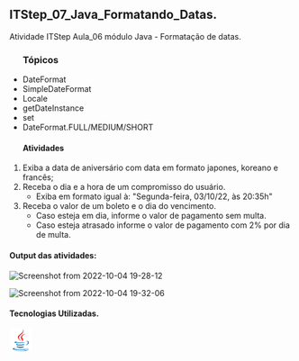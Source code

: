 <h2>ITStep_07_Java_Formatando_Datas.</h2>
<p>Atividade ITStep Aula_06 módulo Java - Formatação de datas.</p>

<ul><h3>Tópicos</h3>
<li>DateFormat</li>
<li>SimpleDateFormat</li>
<li>Locale</li>
<li>getDateInstance</li>
<li>set</li>
<li>DateFormat.FULL/MEDIUM/SHORT</li>
</ul>

<ol><h4>Atividades</h4>
<li>Exiba a data de aniversário com data em formato japones, koreano e francês;</li>
<li>Receba o dia e a hora de um compromisso do usuário.<ul>
<li>Exiba em formato igual à: "Segunda-feira, 03/10/22, às 20:35h"</li>
</ul></li>
<li>Receba o valor de um boleto e o dia do vencimento.<ul>
<li>Caso esteja em dia, informe o valor de pagamento sem multa. </li>
<li>Caso esteja atrasado informe o valor de
pagamento com 2% por dia de multa.</li>
</ul></li>
</li>
</ol>

<h4>Output das atividades:</h4>

![Screenshot from 2022-10-04 19-28-12](https://user-images.githubusercontent.com/78119622/193942690-3c39b2cf-1b5b-42d1-9413-97eff7cd4ad7.png)


![Screenshot from 2022-10-04 19-32-06](https://user-images.githubusercontent.com/78119622/193943657-91ddf729-27bf-449e-8e1c-10630e093e46.png)


<h4>Tecnologias Utilizadas.</h4>
 
<p align="left">
<a href="https://www.java.com" target="_blank" rel="noreferrer"> <img src="https://raw.githubusercontent.com/devicons/devicon/master/icons/java/java-original.svg" alt="java" width="40" height="40"/> </a> </p> 
